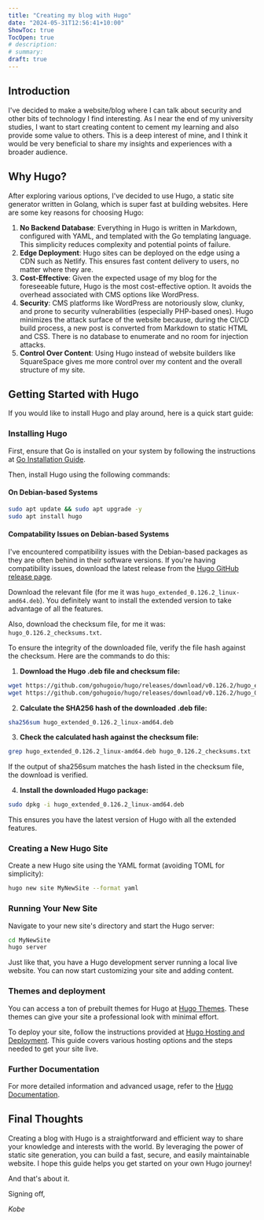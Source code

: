 ```yaml
---
title: "Creating my blog with Hugo"
date: "2024-05-31T12:56:41+10:00"
ShowToc: true
TocOpen: true
# description:
# summary:
draft: true
---
```


## Introduction

I've decided to make a website/blog where I can talk about security and other bits of technology I find interesting. As I near the end of my university studies, I want to start creating content to cement my learning and also provide some value to others. This is a deep interest of mine, and I think it would be very beneficial to share my insights and experiences with a broader audience.

## Why Hugo?

After exploring various options, I've decided to use Hugo, a static site generator written in Golang, which is super fast at building websites. Here are some key reasons for choosing Hugo:

1. **No Backend Database**: Everything in Hugo is written in Markdown, configured with YAML, and templated with the Go templating language. This simplicity reduces complexity and potential points of failure.
2. **Edge Deployment**: Hugo sites can be deployed on the edge using a CDN such as Netlify. This ensures fast content delivery to users, no matter where they are.
3. **Cost-Effective**: Given the expected usage of my blog for the foreseeable future, Hugo is the most cost-effective option. It avoids the overhead associated with CMS options like WordPress.
4. **Security**: CMS platforms like WordPress are notoriously slow, clunky, and prone to security vulnerabilities (especially PHP-based ones). Hugo minimizes the attack surface of the website because, during the CI/CD build process, a new post is converted from Markdown to static HTML and CSS. There is no database to enumerate and no room for injection attacks.
5. **Control Over Content**: Using Hugo instead of website builders like SquareSpace gives me more control over my content and the overall structure of my site.

## Getting Started with Hugo

If you would like to install Hugo and play around, here is a quick start guide:

### Installing Hugo

First, ensure that Go is installed on your system by following the instructions at [Go Installation Guide](https://go.dev/doc/install).

Then, install Hugo using the following commands:

#### On Debian-based Systems

```bash
sudo apt update && sudo apt upgrade -y
sudo apt install hugo
```

#### Compatability Issues on Debian-based Systems

I've encountered compatibility issues with the Debian-based packages as they are often behind in their software versions. If you're having compatibility issues, download the latest release from the [Hugo GitHub release page](https://github.com/gohugoio/hugo/releases).

Download the relevant file (for me it was `hugo_extended_0.126.2_linux-amd64.deb`). You definitely want to install the extended version to take advantage of all the features.

Also, download the checksum file, for me it was: `hugo_0.126.2_checksums.txt`.

To ensure the integrity of the downloaded file, verify the file hash against the checksum. Here are the commands to do this:

1. **Download the Hugo .deb file and checksum file:**

```bash
wget https://github.com/gohugoio/hugo/releases/download/v0.126.2/hugo_extended_0.126.2_linux-amd64.deb
wget https://github.com/gohugoio/hugo/releases/download/v0.126.2/hugo_0.126.2_checksums.txt
```

2. **Calculate the SHA256 hash of the downloaded .deb file:**

```bash
sha256sum hugo_extended_0.126.2_linux-amd64.deb
```

3. **Check the calculated hash against the checksum file:**

```bash
grep hugo_extended_0.126.2_linux-amd64.deb hugo_0.126.2_checksums.txt
```

If the output of sha256sum matches the hash listed in the checksum file, the download is verified.

4. **Install the downloaded Hugo package:**

```bash
sudo dpkg -i hugo_extended_0.126.2_linux-amd64.deb
```

This ensures you have the latest version of Hugo with all the extended features.

### Creating a New Hugo Site

Create a new Hugo site using the YAML format (avoiding TOML for simplicity):

```bash
hugo new site MyNewSite --format yaml
```

### Running Your New Site

Navigate to your new site's directory and start the Hugo server:

```bash
cd MyNewSite
hugo server
```

Just like that, you have a Hugo development server running a local live website. You can now start customizing your site and adding content.

### Themes and deployment

You can access a ton of prebuilt themes for Hugo at [Hugo Themes](https://themes.gohugo.io/). These themes can give your site a professional look with minimal effort.

To deploy your site, follow the instructions provided at [Hugo Hosting and Deployment](https://gohugo.io/hosting-and-deployment/). This guide covers various hosting options and the steps needed to get your site live.

### Further Documentation

For more detailed information and advanced usage, refer to the [Hugo Documentation](https://gohugo.io/documentation/).

## Final Thoughts

Creating a blog with Hugo is a straightforward and efficient way to share your knowledge and interests with the world. By leveraging the power of static site generation, you can build a fast, secure, and easily maintainable website. I hope this guide helps you get started on your own Hugo journey!

And that's about it.

Signing off,

_Kobe_
